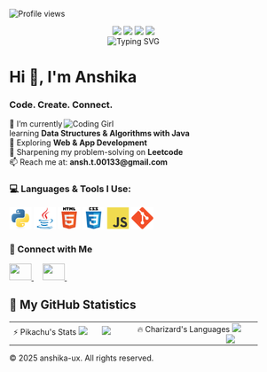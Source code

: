 </div>
<p align="left">
  <img src="https://komarev.com/ghpvc/?username=anshika-ux&label=Profile%20views&color=0e75b6&style=flat" alt="Profile views" />
<div style="display: flex; align-items: center;">
<div>
<div align="center">
  <img src="https://raw.githubusercontent.com/PokeAPI/sprites/master/sprites/pokemon/other/showdown/25.gif" width="50"/>
  <img src="https://raw.githubusercontent.com/PokeAPI/sprites/master/sprites/pokemon/other/showdown/6.gif" width="50"/>
  <img src="https://raw.githubusercontent.com/PokeAPI/sprites/master/sprites/pokemon/other/showdown/9.gif" width="50"/>
  <img src="https://raw.githubusercontent.com/PokeAPI/sprites/master/sprites/pokemon/other/showdown/1.gif" width="50"/>
</div>

<div align="center">
  <img src="https://readme-typing-svg.herokuapp.com?font=Fira+Code&size=30&pause=1000&color=FFD700&background=FF000000&center=true&vCenter=true&width=600&lines=Gotta+Code+%27Em+All!;Pokemon+Trainer+%26+Developer;Catching+Bugs+%26+Pokemon!" alt="Typing SVG" />
</div>
<div>
  <h1>Hi 👋, I'm Anshika</h1>
  <h3>Code. Create. Connect.</h3>
</div>
<img align="right" alt="Coding Girl" width="350" src="https://media3.giphy.com/media/v1.Y2lkPTc5MGI3NjExeDMzcWJkbDFyZWRjdHc1aW16OWQzNTdtNmx1Njg4c3JhMWFvZ2h1cSZlcD12MV9pbnRlcm5hbF9naWZfYnlfaWQmY3Q9Zw/JqmupuTVZYaQX5s094/giphy.gif" />
<p align="left-centre">
🌱 I’m currently learning <b>Data Structures & Algorithms with Java</b> <br>
👀 Exploring <b>Web & App Development</b><br>
🎯 Sharpening my problem-solving on <b>Leetcode</b><br>
📫 Reach me at: <b>ansh.t.00133@gmail.com</b> 
</p>

### 💻 Languages & Tools I Use:

<p align="left">
  <img src="https://raw.githubusercontent.com/devicons/devicon/master/icons/python/python-original.svg" alt="Python" width="40" height="40"/>
  <img src="https://raw.githubusercontent.com/devicons/devicon/master/icons/java/java-original.svg" alt="Java" width="40" height="40"/>
  <img src="https://raw.githubusercontent.com/devicons/devicon/master/icons/html5/html5-original-wordmark.svg" alt="HTML5" width="40" height="40"/>
  <img src="https://raw.githubusercontent.com/devicons/devicon/master/icons/css3/css3-original-wordmark.svg" alt="CSS3" width="40" height="40"/>
  <img src="https://raw.githubusercontent.com/devicons/devicon/master/icons/javascript/javascript-original.svg" alt="JavaScript" width="40" height="40"/>
  <img src="https://raw.githubusercontent.com/devicons/devicon/master/icons/git/git-original.svg" alt="Git" width="40" height="40"/>
</p>


### 🫧 Connect with Me

<p align="left">
  <a href="https://www.linkedin.com/in/anshika-tripathi/" target="_blank">
    <img src="https://raw.githubusercontent.com/rahuldkjain/github-profile-readme-generator/master/src/images/icons/Social/linked-in-alt.svg" height="30" width="40" />
  </a>
  &nbsp;&nbsp;&nbsp;
  <a href="https://instagram.com/anshika._013" target="_blank">
    <img src="https://raw.githubusercontent.com/rahuldkjain/github-profile-readme-generator/master/src/images/icons/Social/instagram.svg" height="30" width="40" />
  </a>
  &nbsp;&nbsp;&nbsp;
</p>

## 🚀 My GitHub Statistics
<table>
<tr>
<td width="50%">
⚡ Pikachu's Stats
<img src="https://raw.githubusercontent.com/PokeAPI/sprites/master/sprites/pokemon/other/showdown/25.gif" width="50" align="right"/>
<img src="https://github-readme-stats-coral-two-25.vercel.app/api?username=anshika-ux&show_icons=true&theme=radical&count_private=true&include_all_commits=true&hide_border=true&bg_color=00000000&layout=compact" width="300"/>
</td>
<td width="50%">
🔥 Charizard's Languages
<img src="https://raw.githubusercontent.com/PokeAPI/sprites/master/sprites/pokemon/other/showdown/6.gif" width="50" align="right"/>
<img src="https://github-readme-stats-coral-two-25.vercel.app/api/top-langs/?username=anshika-ux&layout=compact&theme=radical&langs_count=8&hide_border=true&bg_color=00000000" width="300"/>
</td>
</tr>
</table>
© 2025 anshika-ux. All rights reserved.  

